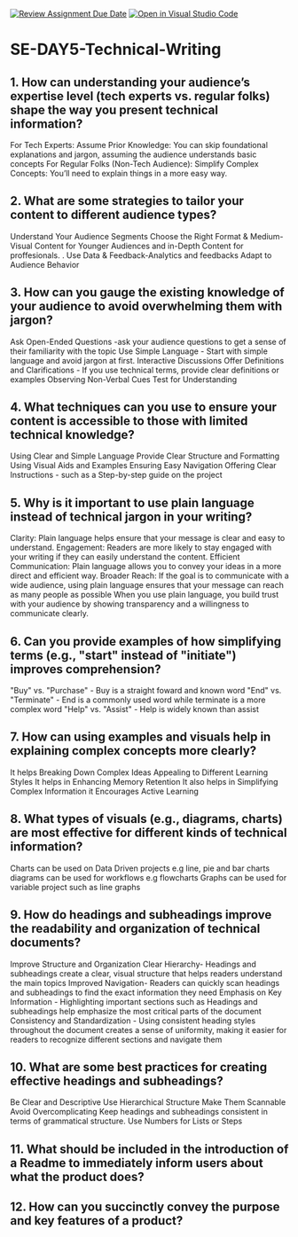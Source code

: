 [![Review Assignment Due Date](https://classroom.github.com/assets/deadline-readme-button-22041afd0340ce965d47ae6ef1cefeee28c7c493a6346c4f15d667ab976d596c.svg)](https://classroom.github.com/a/zsAR-pyY)
[![Open in Visual Studio Code](https://classroom.github.com/assets/open-in-vscode-2e0aaae1b6195c2367325f4f02e2d04e9abb55f0b24a779b69b11b9e10269abc.svg)](https://classroom.github.com/online_ide?assignment_repo_id=17303936&assignment_repo_type=AssignmentRepo)
# SE-DAY5-Technical-Writing
## 1. How can understanding your audience’s expertise level (tech experts vs. regular folks) shape the way you present technical information?
For Tech Experts:
Assume Prior Knowledge: You can skip foundational explanations and jargon, assuming the audience understands basic concepts
 For Regular Folks (Non-Tech Audience):
Simplify Complex Concepts: You’ll need to explain things in a more easy way.

## 2. What are some strategies to tailor your content to different audience types?
Understand Your Audience Segments
Choose the Right Format & Medium-Visual Content for Younger Audiences and in-Depth Content for proffesionals.
. Use Data & Feedback-Analytics and feedbacks
Adapt to Audience Behavior

## 3. How can you gauge the existing knowledge of your audience to avoid overwhelming them with jargon?
Ask Open-Ended Questions -ask your audience questions to get a sense of their familiarity with the topic
Use Simple Language - Start with simple language and avoid jargon at first. 
Interactive Discussions
Offer Definitions and Clarifications - If you use technical terms, provide clear definitions or examples
Observing Non-Verbal Cues
Test for Understanding

## 4. What techniques can you use to ensure your content is accessible to those with limited technical knowledge?
Using Clear and Simple Language
Provide Clear Structure and Formatting
Using Visual Aids and Examples
Ensuring Easy Navigation
Offering Clear Instructions - such as a Step-by-step guide on the project

## 5. Why is it important to use plain language instead of technical jargon in your writing?
Clarity: Plain language helps ensure that your message is clear and easy to understand.
Engagement: Readers are more likely to stay engaged with your writing if they can easily understand the content.
Efficient Communication: Plain language allows you to convey your ideas in a more direct and efficient way.
Broader Reach: If the goal is to communicate with a wide audience, using plain language ensures that your message can reach as many people as possible
When you use plain language, you build trust with your audience by showing transparency and a willingness to communicate clearly.

## 6. Can you provide examples of how simplifying terms (e.g., "start" instead of "initiate") improves comprehension?
 "Buy" vs. "Purchase" - Buy is a straight foward and known word
  "End" vs. "Terminate" - End is a commonly used word while terminate is a more complex word
  "Help" vs. "Assist" - Help is widely known than assist
  
## 7. How can using examples and visuals help in explaining complex concepts more clearly?
It helps  Breaking Down Complex Ideas
Appealing to Different Learning Styles
It helps in Enhancing Memory Retention
It also helps in  Simplifying Complex Information
it Encourages Active Learning

## 8. What types of visuals (e.g., diagrams, charts) are most effective for different kinds of technical information?
Charts can be used on Data Driven projects e.g line, pie and bar charts
diagrams can be used for workflows e.g flowcharts
Graphs can be used for variable project such as line graphs

## 9. How do headings and subheadings improve the readability and organization of technical documents?
Improve Structure and Organization
Clear Hierarchy- Headings and subheadings create a clear, visual structure that helps readers understand the main topics
Improved Navigation- Readers can quickly scan headings and subheadings to find the exact information they need
Emphasis on Key Information - Highlighting important sections such as Headings and subheadings help emphasize the most critical parts of the document
Consistency and Standardization - Using consistent heading styles throughout the document creates a sense of uniformity, making it easier for readers to recognize different sections and navigate them

## 10. What are some best practices for creating effective headings and subheadings?
Be Clear and Descriptive
Use Hierarchical Structure
Make Them Scannable
Avoid Overcomplicating
Keep headings and subheadings consistent in terms of grammatical structure. 
 Use Numbers for Lists or Steps
 
## 11. What should be included in the introduction of a Readme to immediately inform users about what the product does?
## 12. How can you succinctly convey the purpose and key features of a product?

